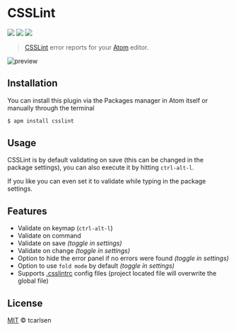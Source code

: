 # CSSLint

![](https://img.shields.io/apm/v/csslint.svg)
![](https://img.shields.io/apm/dm/csslint.svg)
![](https://img.shields.io/apm/l/csslint.svg)

> [CSSLint](https://github.com/stubbornella/csslint) error reports for your [Atom](http://atom.io) editor.

![preview](https://cloud.githubusercontent.com/assets/145288/5824124/9d6ddf2e-a0e2-11e4-8732-ef75c38c51d1.png)


## Installation

You can install this plugin via the Packages manager in Atom itself or manually through the terminal

```bash
$ apm install csslint
```

## Usage

CSSLint is by default validating on save (this can be changed in the package settings), you can also execute it by hitting `ctrl-alt-l`.

If you like you can even set it to validate while typing in the package settings.

## Features

 * Validate on keymap (`ctrl-alt-l`)
 * Validate on command
 * Validate on save *(toggle in settings)*
 * Validate on change *(toggle in settings)*
 * Option to hide the error panel if no errors were found *(toggle in settings)*
 * Option to use `fold mode` by default *(toggle in settings)*
 * Supports [.csslintrc](https://github.com/ebednarz/csslintrc/blob/master/.csslintrc) config files (project located file will overwrite the global file)

## License

[MIT](LICENSE.md) © tcarlsen
